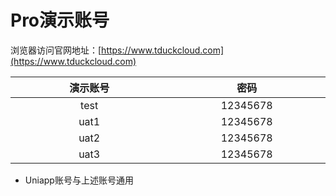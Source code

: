 # Pro演示账号

浏览器访问官网地址：[https://www.tduckcloud.com](https://www.tduckcloud.com)

| 演示账号<img width=300/> | 密码<img width=300/> |
|:--------------------:|:------------------:|
|         test         |      12345678      |
|         uat1         |      12345678      |
|         uat2         |      12345678      |
|         uat3         |      12345678      |

* Uniapp账号与上述账号通用
